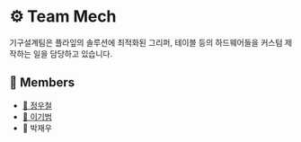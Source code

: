# ⚙️ Team Mech

기구설계팀은 플라잎의 솔루션에 최적화된 그리퍼, 테이블 등의 하드웨어들을 커스텀 제작하는 일을 담당하고 있습니다.

## 👥 Members

- [🦉 정우철](/profile/mech/members/woocheol.md)
- [🦫 이기범](/profile/mech/members/kibeom.md)
- 🐬 박재우
